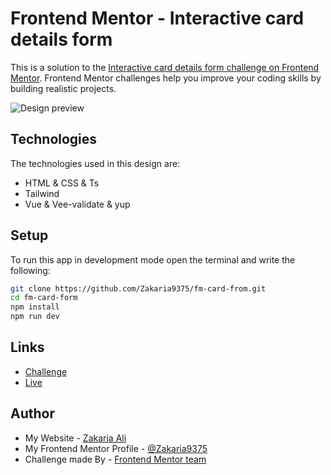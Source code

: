 # Frontend Mentor - Interactive card details form

This is a solution to the [Interactive card details form challenge on Frontend Mentor](https://www.frontendmentor.io/challenges/interactive-card-details-form-XpS8cKZDWw). Frontend Mentor challenges help you improve your coding skills by building realistic projects.

![Design preview](./design/desktop-design.jpg)

## Technologies

The technologies used in this design are:

* HTML & CSS & Ts
* Tailwind
* Vue & Vee-validate & yup

## Setup

To run this app in development mode open the terminal and write the following:

```sh  
git clone https://github.com/Zakaria9375/fm-card-from.git  
cd fm-card-form  
npm install  
npm run dev
```

## Links

* [Challenge](https://www.frontendmentor.io/challenges/newsletter-signup-form-with-success-message-3FC1AZbNrv)  
* [Live](https://zakaria9375.github.io/fm-card-form/)

## Author

* My Website - [Zakaria Ali](https://zaportfolio.com/)
* My Frontend Mentor Profile - [@Zakaria9375](https://www.frontendmentor.io/profile/Zakaria9375)
* Challenge made By - [Frontend Mentor team](https://www.frontendmentor.io/)
